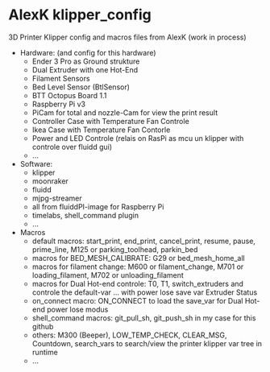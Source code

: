 # AlexK klipper_config
3D Printer Klipper config and macros files from AlexK  (work in process)
 - Hardware: (and config for this hardware)
    - Ender 3 Pro as Ground strukture
    - Dual Extruder with one Hot-End
    - Filament Sensors
    - Bed Level Sensor (BtlSensor)
    - BTT Octopus Board 1.1
    - Raspberry Pi v3
    - PiCam for total and nozzle-Cam for view the print result
    - Controller Case with Temperature Fan Controle
    - Ikea Case with Temperature Fan Contorle
    - Power and LED Controle (relais on RasPi as mcu un klipper with controle over fluidd gui)
    - ...
 - Software: 
    - klipper
    - moonraker 
    - fluidd 
    - mjpg-streamer
    - all from fluiddPI-image for Raspberry Pi
    - timelabs, shell_command plugin
    - ...
 - Macros
    - default macros: start_print, end_print, cancel_print, resume, pause, prime_line, M125 or parking_toolhead, parkin_bed
    - macros for BED_MESH_CALIBRATE:  G29 or bed_mesh_home_all
    - macros for filament change: M600 or filament_change, M701 or loading_filament, M702 or unloading_filament
    - macros for Dual Hot-end controle: T0, T1, switch_extruders and controle the default-var ... with power lose save var Extruder Status
    - on_connect macro: ON_CONNECT to load the save_var for Dual Hot-end power lose modus
    - shell_command macros: git_pull_sh, git_push_sh in my case for this github
    - others: M300 (Beeper), LOW_TEMP_CHECK, CLEAR_MSG, Countdown, search_vars to search/view the printer klipper var tree in runtime
    - ...
